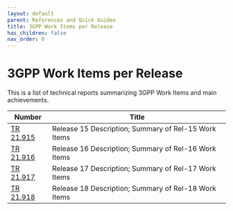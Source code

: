 ```yaml
---
layout: default
parent: References and Quick Guides
title: 3GPP Work Items per Release
has_children: false
nav_order: 0
---
```


# 3GPP Work Items per Release

This is a list of technical reports summarizing 3GPP Work Items and main achievements.

 Number | Title  
 -- | --
[TR 21.915](https://www.3gpp.org/dynareport/21915.htm) | Release 15 Description; Summary of Rel-15 Work Items
[TR 21.916](https://www.3gpp.org/dynareport/21915.htm) | Release 16 Description; Summary of Rel-16 Work Items
[TR 21.917](https://www.3gpp.org/dynareport/21915.htm) | Release 17 Description; Summary of Rel-17 Work Items
[TR 21.918](https://www.3gpp.org/dynareport/21915.htm) | Release 18 Description; Summary of Rel-18 Work Items
